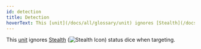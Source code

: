 ```yaml
---
id: detection
title: Detection
hoverText: This [unit](/docs/all/glossary/unit) ignores [Stealth](/docs/all/status-effects/stealth) status dice when targeting.
---
```


This [unit](/docs/all/glossary/unit) ignores [Stealth](/docs/all/status-effects/stealth) (<img src="/icons/stealth.svg" alt="Stealth Icon" class="icon-svg" />) status dice when targeting.
